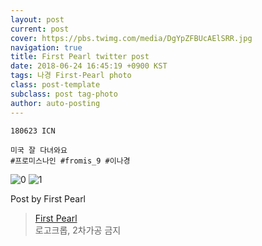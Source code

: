 ```yaml
---
layout: post
current: post
cover: https://pbs.twimg.com/media/DgYpZFBUcAElSRR.jpg
navigation: true
title: First Pearl twitter post
date: 2018-06-24 16:45:19 +0900 KST
tags: 나경 First-Pearl photo
class: post-template
subclass: post tag-photo
author: auto-posting
---
```


```  
180623 ICN  
  
미국 잘 다녀와요  
#프로미스나인 #fromis_9 #이나경  

```

![0](https://pbs.twimg.com/media/DgYpYFqUwAAgnpR.jpg)
![1](https://pbs.twimg.com/media/DgYpZFBUcAElSRR.jpg)


Post by First Pearl

> [First Pearl](https://twitter.com/fromis_ng)  
  로고크롭, 2차가공 금지